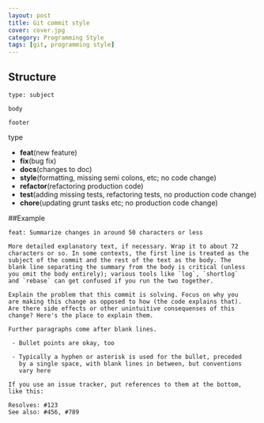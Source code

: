 ```yaml
---
layout: post
title: Git commit style
cover: cover.jpg
category: Programming Style
tags: [git, programming style]
---
```


## Structure

```
type: subject

body

footer
```

type

* **feat**(new feature)
* **fix**(bug fix)
* **docs**(changes to doc)
* **style**(formatting, missing semi colons, etc; no code change)
* **refactor**(refactoring production code)
* **test**(adding missing tests, refactoring tests, no production code change)
* **chore**(updating grunt tasks etc; no production code change)

##Example

```
feat: Summarize changes in around 50 characters or less

More detailed explanatory text, if necessary. Wrap it to about 72
characters or so. In some contexts, the first line is treated as the
subject of the commit and the rest of the text as the body. The
blank line separating the summary from the body is critical (unless
you omit the body entirely); various tools like `log`, `shortlog`
and `rebase` can get confused if you run the two together.

Explain the problem that this commit is solving. Focus on why you
are making this change as opposed to how (the code explains that).
Are there side effects or other unintuitive consequenses of this
change? Here's the place to explain them.

Further paragraphs come after blank lines.

 - Bullet points are okay, too

 - Typically a hyphen or asterisk is used for the bullet, preceded
   by a single space, with blank lines in between, but conventions
   vary here

If you use an issue tracker, put references to them at the bottom,
like this:

Resolves: #123
See also: #456, #789
```
